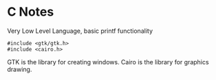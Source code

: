 # C Notes

Very Low Level Language, basic printf functionality

```
#include <gtk/gtk.h>
#include <cairo.h>
```

GTK is the library for creating windows.
Cairo is the library for graphics drawing.